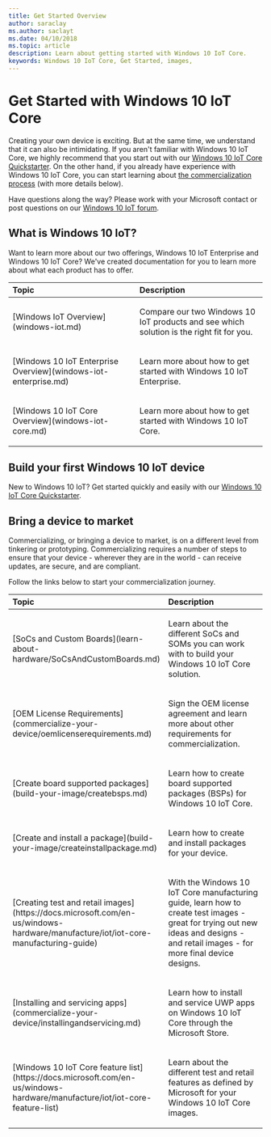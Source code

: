 ```yaml
--- 
title: Get Started Overview
author: saraclay 
ms.author: saclayt 
ms.date: 04/10/2018 
ms.topic: article 
description: Learn about getting started with Windows 10 IoT Core.
keywords: Windows 10 IoT Core, Get Started, images, 
--- 
```


# Get Started with Windows 10 IoT Core

Creating your own device is exciting. But at the same time, we understand that it can also be intimidating. If you aren't familiar with Windows 10 IoT Core, we highly recommend that you start out with our [Windows 10 IoT Core Quickstarter](tutorials/Tutorials.md). On the other hand, if you already have experience with Windows 10 IoT Core, you can start learning about [the commercialization process](https://docs.microsoft.com/en-us/windows/iot-core/commercialize-your-device/oemlicenserequirements) (with more details below). 

Have questions along the way? Please work with your Microsoft contact or post questions on our [Windows 10 IoT forum](https://social.msdn.microsoft.com/forums/en-US/home?forum=WindowsIoT).

## What is Windows 10 IoT?

Want to learn more about our two offerings, Windows 10 IoT Enterprise and Windows 10 IoT Core? We've created documentation for you to learn more about what each product has to offer.  

<table>
<colgroup>
<col width="50%" />
<col width="50%" />
</colgroup>
<thead>
<tr class="header">
<th align="left">Topic</th>
<th align="left">Description</th>
</tr>
</thead>
<tbody>

<tr class="odd">
<td align="left"><p>[Windows IoT Overview](windows-iot.md)</p></td>
<td align="left"><p>Compare our two Windows 10 IoT products and see which solution is the right fit for you.</p></td>
</tr>

<tr class="odd">
<td align="left"><p>[Windows 10 IoT Enterprise Overview](windows-iot-enterprise.md)</p></td>
<td align="left"><p>Learn more about how to get started with Windows 10 IoT Enterprise.</p></td>
</tr>

<tr class="odd">
<td align="left"><p>[Windows 10 IoT Core Overview](windows-iot-core.md)</p></td>
<td align="left"><p>Learn more about how to get started with Windows 10 IoT Core.</p></td>
</tr>

</tbody>
</table>


## Build your first Windows 10 IoT device

New to Windows 10 IoT? Get started quickly and easily with our [Windows 10 IoT Core Quickstarter](tutorials/Tutorials.md). 


## Bring a device to market

Commercializing, or bringing a device to market, is on a different level from tinkering or prototyping. Commercializing requires a number of steps to ensure that your device - wherever they are in the world - can receive updates, are secure, and are compliant.  

Follow the links below to start your commercialization journey. 

<table>
<colgroup>
<col width="50%" />
<col width="50%" />
</colgroup>
<thead>
<tr class="header">
<th align="left">Topic</th>
<th align="left">Description</th>
</tr>
</thead>
<tbody>

<tr class="odd">
<td align="left"><p>[SoCs and Custom Boards](learn-about-hardware/SoCsAndCustomBoards.md)</p></td>
<td align="left"><p>Learn about the different SoCs and SOMs you can work with to build your Windows 10 IoT Core solution.</p></td>
</tr>

<tr class="odd">
<td align="left"><p>[OEM License Requirements](commercialize-your-device/oemlicenserequirements.md)</p></td>
<td align="left"><p>Sign the OEM license agreement and learn more about other requirements for commercialization.</p></td>
</tr>

<tr class="odd">
<td align="left"><p>[Create board supported packages](build-your-image/createbsps.md)</p></td>
<td align="left"><p>Learn how to create board supported packages (BSPs) for Windows 10 IoT Core.</p></td>
</tr>

<tr class="odd">
<td align="left"><p>[Create and install a package](build-your-image/createinstallpackage.md)</p></td>
<td align="left"><p>Learn how to create and install packages for your device.</p></td>
</tr>

<tr class="odd">
<td align="left"><p>[Creating test and retail images](https://docs.microsoft.com/en-us/windows-hardware/manufacture/iot/iot-core-manufacturing-guide)</p></td>
<td align="left"><p>With the Windows 10 IoT Core manufacturing guide, learn how to create test images - great for trying out new ideas and designs - and retail images - for more final device designs.</p></td>
</tr>

<tr class="odd">
<td align="left"><p>[Installing and servicing apps](commercialize-your-device/installingandservicing.md)</p></td>
<td align="left"><p>Learn how to install and service UWP apps on Windows 10 IoT Core through the Microsoft Store.</p></td>
</tr>

<tr class="odd">
<td align="left"><p>[Windows 10 IoT Core feature list](https://docs.microsoft.com/en-us/windows-hardware/manufacture/iot/iot-core-feature-list)</p></td>
<td align="left"><p>Learn about the different test and retail features as defined by Microsoft for your Windows 10 IoT Core images.</p></td>
</tr>

</tbody>
</table>
